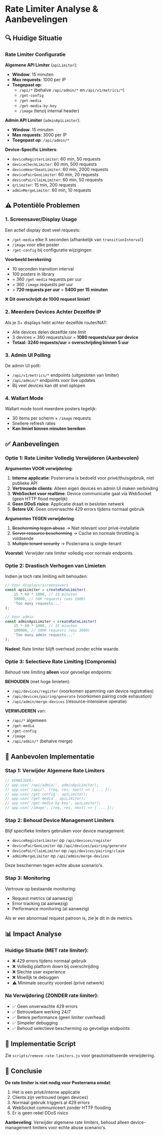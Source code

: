 # Rate Limiter Analyse & Aanbevelingen

## 🔍 Huidige Situatie

### Rate Limiter Configuratie

**Algemene API Limiter** (`apiLimiter`):

- **Window**: 15 minuten
- **Max requests**: 1000 per IP
- **Toegepast op**:
    - `/api/*` (behalve `/api/admin/*` en `/api/v1/metrics/*`)
    - `/get-config`
    - `/get-media`
    - `/get-media-by-key`
    - `/image` (tenzij internal header)

**Admin API Limiter** (`adminApiLimiter`):

- **Window**: 15 minuten
- **Max requests**: 3000 per IP
- **Toegepast op**: `/api/admin/*`

**Device-Specific Limiters**:

- `deviceRegisterLimiter`: 60 min, 50 requests
- `deviceCheckLimiter`: 60 min, 500 requests
- `deviceHeartbeatLimiter`: 60 min, 2000 requests
- `devicePairGenLimiter`: 60 min, 20 requests
- `devicePairClaimLimiter`: 60 min, 50 requests
- `qrLimiter`: 15 min, 200 requests
- `adminMergeLimiter`: 60 min, 10 requests

## ⚠️ Potentiële Problemen

### 1. **Screensaver/Display Usage**

Een actief display doet veel requests:

- `/get-media` elke X seconden (afhankelijk van `transitionInterval`)
- `/image` voor elke poster
- `/get-config` bij configuratie wijzigingen

**Voorbeeld berekening**:

- 10 seconden transition interval
- 100 posters in library
- = 360 `/get-media` requests per uur
- = 360 `/image` requests per uur
- = **720 requests per uur** = **5400 per 15 minuten**

❌ **Dit overschrijdt de 1000 request limiet!**

### 2. **Meerdere Devices Achter Dezelfde IP**

Als je 3+ displays hebt achter dezelfde router/NAT:

- Alle devices delen dezelfde rate limit
- 3 devices × 360 requests/uur = **1080 requests/uur per device**
- **Totaal: 3240 requests/uur = overschrijding binnen 5 uur**

### 3. **Admin UI Polling**

De admin UI pollt:

- `/api/v1/metrics/*` endpoints (uitgesloten van limiter)
- `/api/admin/*` endpoints voor live updates
- Bij veel devices kan dit snel oplopen

### 4. **Wallart Mode**

Wallart mode toont meerdere posters tegelijk:

- 30 items per scherm × `/image` requests
- Snellere refresh rates
- **Kan limiet binnen minuten bereiken**

## ✅ Aanbevelingen

### Optie 1: Rate Limiter Volledig Verwijderen (Aanbevolen)

**Argumenten VOOR verwijdering**:

1. **Interne applicatie**: Posterrama is bedoeld voor privé/thuisgebruik, niet publieke API
2. **Vertrouwde clients**: Alleen eigen devices en admin UI maken verbinding
3. **WebSocket voor realtime**: Device communicatie gaat via WebSocket (geen HTTP flood mogelijk)
4. **Geen DDoS risico**: Applicatie draait in besloten netwerk
5. **Betere UX**: Geen onverwachte 429 errors tijdens normaal gebruik

**Argumenten TEGEN verwijdering**:

1. ~~Bescherming tegen abuse~~ → Niet relevant voor privé-installatie
2. ~~Server resource bescherming~~ → Cache en normale throttling is voldoende
3. ~~Multiple tenant security~~ → Posterrama is single-tenant

**Voorstel**: Verwijder rate limiter volledig voor normale endpoints.

### Optie 2: Drastisch Verhogen van Limieten

Indien je toch rate limiting wilt behouden:

```javascript
// Voor displays/screensavers
const apiLimiter = createRateLimiter(
    15 * 60 * 1000, // 15 minuten
    50000, // 50K requests (was 1000)
    'Too many requests...'
);

// Voor admin
const adminApiLimiter = createRateLimiter(
    15 * 60 * 1000, // 15 minuten
    100000, // 100K requests (was 3000)
    'Too many admin requests...'
);
```

**Nadeel**: Rate limiter blijft overhead zonder echte waarde.

### Optie 3: Selectieve Rate Limiting (Compromis)

Behoud rate limiting **alleen** voor gevoelige endpoints:

**BEHOUDEN** (met hoge limieten):

- `/api/devices/register` (voorkomen spamming van device registraties)
- `/api/devices/pairing/generate` (voorkomen pairing code exhaustion)
- `/api/admin/merge-devices` (resource-intensieve operatie)

**VERWIJDEREN** van:

- `/api/*` algemeen
- `/get-media`
- `/get-config`
- `/image`
- `/api/admin/*` (behalve merge)

## 🎯 Aanbevolen Implementatie

### Stap 1: Verwijder Algemene Rate Limiters

```javascript
// VERWIJDER:
// app.use('/api/admin/', adminApiLimiter);
// app.use('/api/', (req, res, next) => { ... });
// app.use('/get-config', apiLimiter);
// app.use('/get-media', apiLimiter);
// app.use('/get-media-by-key', apiLimiter);
// app.use('/image', (req, res, next) => { ... });
```

### Stap 2: Behoud Device Management Limiters

Blijf specifieke limiters gebruiken voor device management:

- `deviceRegisterLimiter` op `/api/devices/register`
- `devicePairGenLimiter` op `/api/devices/pairing/generate`
- `devicePairClaimLimiter` op `/api/devices/pairing/claim`
- `adminMergeLimiter` op `/api/admin/merge-devices`

Deze beschermen tegen echte abuse scenario's.

### Stap 3: Monitoring

Vertrouw op bestaande monitoring:

- Request metrics (al aanwezig)
- Error tracking (al aanwezig)
- Performance monitoring (al aanwezig)

Als er een abnormaal request patroon is, zie je dit in de metrics.

## 📊 Impact Analyse

### Huidige Situatie (MET rate limiter):

- ❌ 429 errors tijdens normaal gebruik
- ❌ Volledig platform down bij overschrijding
- ❌ Slechte user experience
- ❌ Moeilijk te debuggen
- ⚠️ Minimale security voordeel (privé netwerk)

### Na Verwijdering (ZONDER rate limiter):

- ✅ Geen onverwachte 429 errors
- ✅ Betrouwbare werking 24/7
- ✅ Betere performance (geen limiter overhead)
- ✅ Simpeler debugging
- ✅ Behoud selectieve bescherming op gevoelige endpoints

## 🚀 Implementatie Script

Zie `scripts/remove-rate-limiters.js` voor geautomatiseerde verwijdering.

## 📝 Conclusie

**De rate limiter is niet nodig voor Posterrama omdat**:

1. Het is een privé/interne applicatie
2. Clients zijn vertrouwd (eigen devices)
3. Normaal gebruik triggers al 429 errors
4. WebSocket communiceert zonder HTTP flooding
5. Er is geen reëel DDoS risico

**Aanbeveling**: Verwijder algemene rate limiters, behoud alleen device-management limiters voor echte abuse scenario's.
